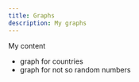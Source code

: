 ```yaml
---
title: Graphs
description: My graphs
---
```

My content
- graph for countries
- graph for not so random numbers

